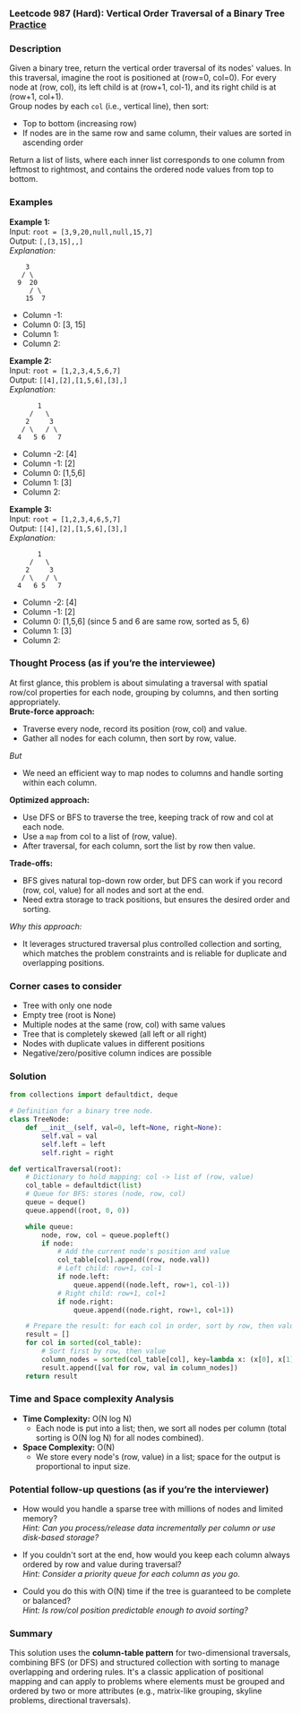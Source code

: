### Leetcode 987 (Hard): Vertical Order Traversal of a Binary Tree [Practice](https://leetcode.com/problems/vertical-order-traversal-of-a-binary-tree)

### Description  
Given a binary tree, return the vertical order traversal of its nodes' values. In this traversal, imagine the root is positioned at (row=0, col=0). For every node at (row, col), its left child is at (row+1, col-1), and its right child is at (row+1, col+1).  
Group nodes by each `col` (i.e., vertical line), then sort:
- Top to bottom (increasing row)
- If nodes are in the same row and same column, their values are sorted in ascending order

Return a list of lists, where each inner list corresponds to one column from leftmost to rightmost, and contains the ordered node values from top to bottom.

### Examples  

**Example 1:**  
Input: `root = [3,9,20,null,null,15,7]`  
Output: `[,[3,15],,]`  
*Explanation:*

```
    3
   / \
  9  20
     / \
    15  7
```
- Column -1: 
- Column  0: [3, 15]
- Column  1: 
- Column  2: 

**Example 2:**  
Input: `root = [1,2,3,4,5,6,7]`  
Output: `[[4],[2],[1,5,6],[3],]`  
*Explanation:*

```
       1
     /   \
    2     3
   / \   / \
  4   5 6   7
```
- Column -2: [4]
- Column -1: [2]
- Column  0: [1,5,6]
- Column  1: [3]
- Column  2: 

**Example 3:**  
Input: `root = [1,2,3,4,6,5,7]`  
Output: `[[4],[2],[1,5,6],[3],]`  
*Explanation:*

```
       1
     /   \
    2     3
   / \   / \
  4   6 5   7
```
- Column -2: [4]
- Column -1: [2]
- Column  0: [1,5,6] (since 5 and 6 are same row, sorted as 5, 6)
- Column  1: [3]
- Column  2: 


### Thought Process (as if you’re the interviewee)  
At first glance, this problem is about simulating a traversal with spatial row/col properties for each node, grouping by columns, and then sorting appropriately.  
**Brute-force approach:**  
- Traverse every node, record its position (row, col) and value.
- Gather all nodes for each column, then sort by row, value.

*But*
- We need an efficient way to map nodes to columns and handle sorting within each column.

**Optimized approach:**  
- Use DFS or BFS to traverse the tree, keeping track of row and col at each node.
- Use a `map` from col to a list of (row, value).
- After traversal, for each column, sort the list by row then value.

**Trade-offs:**  
- BFS gives natural top-down row order, but DFS can work if you record (row, col, value) for all nodes and sort at the end.
- Need extra storage to track positions, but ensures the desired order and sorting.

*Why this approach:*
- It leverages structured traversal plus controlled collection and sorting, which matches the problem constraints and is reliable for duplicate and overlapping positions.

### Corner cases to consider  
- Tree with only one node  
- Empty tree (root is None)  
- Multiple nodes at the same (row, col) with same values  
- Tree that is completely skewed (all left or all right)  
- Nodes with duplicate values in different positions  
- Negative/zero/positive column indices are possible

### Solution

```python
from collections import defaultdict, deque

# Definition for a binary tree node.
class TreeNode:
    def __init__(self, val=0, left=None, right=None):
        self.val = val
        self.left = left
        self.right = right

def verticalTraversal(root):
    # Dictionary to hold mapping: col -> list of (row, value)
    col_table = defaultdict(list)
    # Queue for BFS: stores (node, row, col)
    queue = deque()
    queue.append((root, 0, 0))

    while queue:
        node, row, col = queue.popleft()
        if node:
            # Add the current node's position and value
            col_table[col].append((row, node.val))
            # Left child: row+1, col-1
            if node.left:
                queue.append((node.left, row+1, col-1))
            # Right child: row+1, col+1
            if node.right:
                queue.append((node.right, row+1, col+1))

    # Prepare the result: for each col in order, sort by row, then value
    result = []
    for col in sorted(col_table):
        # Sort first by row, then value
        column_nodes = sorted(col_table[col], key=lambda x: (x[0], x[1]))
        result.append([val for row, val in column_nodes])
    return result
```

### Time and Space complexity Analysis  

- **Time Complexity:** O(N log N)
    - Each node is put into a list; then, we sort all nodes per column (total sorting is O(N log N) for all nodes combined).
- **Space Complexity:** O(N)
    - We store every node's (row, value) in a list; space for the output is proportional to input size.

### Potential follow-up questions (as if you’re the interviewer)  

- How would you handle a sparse tree with millions of nodes and limited memory?  
  *Hint: Can you process/release data incrementally per column or use disk-based storage?*

- If you couldn't sort at the end, how would you keep each column always ordered by row and value during traversal?  
  *Hint: Consider a priority queue for each column as you go.*

- Could you do this with O(N) time if the tree is guaranteed to be complete or balanced?  
  *Hint: Is row/col position predictable enough to avoid sorting?*

### Summary
This solution uses the **column-table pattern** for two-dimensional traversals, combining BFS (or DFS) and structured collection with sorting to manage overlapping and ordering rules. It's a classic application of positional mapping and can apply to problems where elements must be grouped and ordered by two or more attributes (e.g., matrix-like grouping, skyline problems, directional traversals).